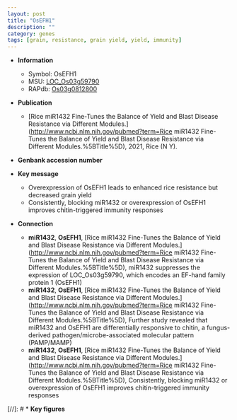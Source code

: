 ```yaml
---
layout: post
title: "OsEFH1"
description: ""
category: genes
tags: [grain, resistance, grain yield, yield, immunity]
---
```


* **Information**  
    + Symbol: OsEFH1  
    + MSU: [LOC_Os03g59790](http://rice.uga.edu/cgi-bin/ORF_infopage.cgi?orf=LOC_Os03g59790)  
    + RAPdb: [Os03g0812800](https://rapdb.dna.affrc.go.jp/locus/?name=Os03g0812800)  

* **Publication**  
    + [Rice miR1432 Fine-Tunes the Balance of Yield and Blast Disease Resistance via Different Modules.](http://www.ncbi.nlm.nih.gov/pubmed?term=Rice miR1432 Fine-Tunes the Balance of Yield and Blast Disease Resistance via Different Modules.%5BTitle%5D), 2021, Rice (N Y).

* **Genbank accession number**  

* **Key message**  
    + Overexpression of OsEFH1 leads to enhanced rice resistance but decreased grain yield
    + Consistently, blocking miR1432 or overexpression of OsEFH1 improves chitin-triggered immunity responses

* **Connection**  
    + __miR1432__, __OsEFH1__, [Rice miR1432 Fine-Tunes the Balance of Yield and Blast Disease Resistance via Different Modules.](http://www.ncbi.nlm.nih.gov/pubmed?term=Rice miR1432 Fine-Tunes the Balance of Yield and Blast Disease Resistance via Different Modules.%5BTitle%5D),  miR1432 suppresses the expression of LOC_Os03g59790, which encodes an EF-hand family protein 1 (OsEFH1)
    + __miR1432__, __OsEFH1__, [Rice miR1432 Fine-Tunes the Balance of Yield and Blast Disease Resistance via Different Modules.](http://www.ncbi.nlm.nih.gov/pubmed?term=Rice miR1432 Fine-Tunes the Balance of Yield and Blast Disease Resistance via Different Modules.%5BTitle%5D),  Further study revealed that miR1432 and OsEFH1 are differentially responsive to chitin, a fungus-derived pathogen/microbe-associated molecular pattern (PAMP/MAMP)
    + __miR1432__, __OsEFH1__, [Rice miR1432 Fine-Tunes the Balance of Yield and Blast Disease Resistance via Different Modules.](http://www.ncbi.nlm.nih.gov/pubmed?term=Rice miR1432 Fine-Tunes the Balance of Yield and Blast Disease Resistance via Different Modules.%5BTitle%5D),  Consistently, blocking miR1432 or overexpression of OsEFH1 improves chitin-triggered immunity responses

[//]: # * **Key figures**  


